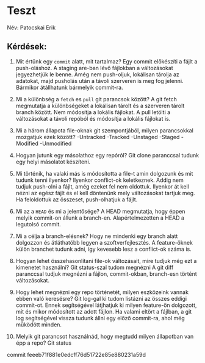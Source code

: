# Teszt

Név: Patocskai Erik

## Kérdések:

1. Mit értünk egy `commit` alatt, mit tartalmaz?
Egy commit előkészíti a fájlt a push-oláshoz. A staging are-ban lévő fájlokban a változásokat jegyezhetjük le benne. Amég nem push-oljuk, lokálisan tárolja az adatokat, majd pusholás után a távoli szerveren is meg fog jelenni. Bármikor átállhatunk bármelyik commit-ra.

1. Mi a különbség a `fetch` es `pull` git parancsok között?
A git fetch megmutatja a különbségeket a lokálisan tárolt és a szerveren tárolt branch között. Nem módosítja a lokális fájlokat.
A pull letölti a változásokat a távoli repóból és módosítja a lokális fájlokat is.

1. Mi a három állapota file-oknak git szempontjából, milyen parancsokkal mozgatjuk ezek között?
-Untracked
-Tracked
-Unstaged
-Staged
-Modified
-Unmodified

1. Hogyan jutunk egy másolathoz egy repóról?
Git clone paranccsal tudunk egy helyi másolatot készíteni.

1. Mi történik, ha valaki más is módosította a file-t amin dolgozunk és mit tudunk tenni ilyenkor?
Ilyenkor conflict-ok keletkeznek. Addig nem tudjuk push-olni a fájlt, amég ezeket fel nem oldottuk. Ilyenkor át kell nézni az egész fájlt és el kell döntenünk mely változásokat tartjuk meg. Ha feloldottuk az összeset, push-olhatjuk a fájlt.

1. Mi az a `HEAD` és mi a jelentősége?
A HEAD megmutatja, hogy éppen melyik commit-on állunk a branch-en. Alapértelmezetten a HEAD a legutolsó commit.

1. Mi a célja a branch-elésnek?
Hogy ne mindenki egy branch alatt dolgozzon és átláthatóbb legyen a szoftverfejlesztés.
A feature-öknek külön branchet tudunk adni, így kevesebb lesz a conflict-ok száma is.

1. Hogyan lehet összehasonlítani file-ok változásait, mire tudjuk még ezt a kimenetet használni?
Git status-szal tudom megnézni
A git diff paranccsal tudjuk megnézni a fájlon, commit-okban, branch-esn történt változásokat.


1. Hogy lehet megnézni egy repo történetét, milyen eszközeink vannak ebben való keresésre?
Git log-gal ki tudom listázni az összes eddigi commit-ot. Ennek segítségével látjhatjuk ki milyen feature-ön dolgozott, mit és mikor módosított az adott fájlon. Ha valami eltört a fájlban, a git log segítségével vissza tudunk állni egy előző commit-ra, ahol még működött minden.

1. Melyik git parancsot használnád, hogy megtudd milyen állapotban van épp a repo?
Git status



commit feeeb71f881e0edcff76d51722e85e880231a59d
